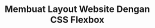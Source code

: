 ---
slug: membuat-layout-website-css-flexbox
title: Membuat Layout Website Dengan CSS Flexbox
description: Membuat Layout Website Dengan CSS Flexbox
type: course
course: belajar-css-layout
publishedAt: 2026-01-04 10:00:00 +0700
---